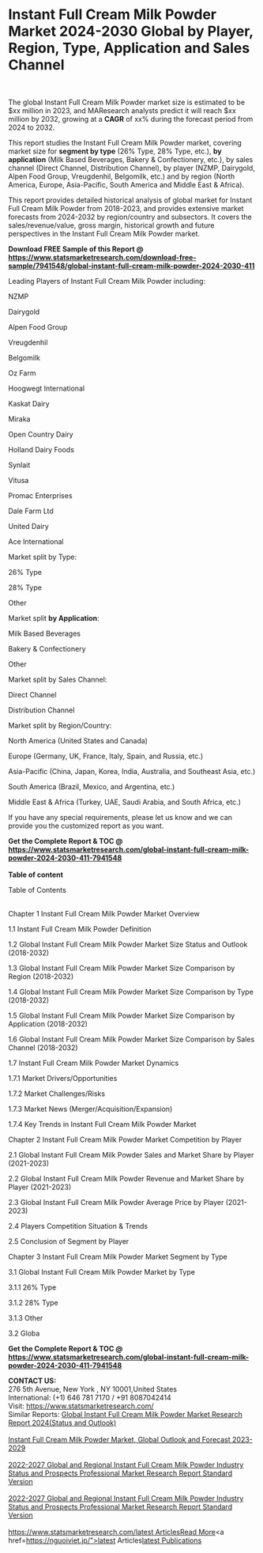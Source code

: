 <h1>Instant Full Cream Milk Powder Market 2024-2030 Global by Player, Region, Type, Application and Sales Channel</h1><br/><p>The global Instant Full Cream Milk Powder market size is estimated to be $xx million in 2023, and MAResearch analysts predict it will reach $xx million by 2032, growing at a <strong>CAGR</strong> of xx% during the forecast period from 2024 to 2032.</p><p>This report studies the Instant Full Cream Milk Powder market, covering market size for <strong>segment by type</strong> (26% Type, 28% Type, etc.), <strong>by application</strong> (Milk Based Beverages, Bakery & Confectionery, etc.), by sales channel (Direct Channel, Distribution Channel), by player (NZMP, Dairygold, Alpen Food Group, Vreugdenhil, Belgomilk, etc.) and by region (North America, Europe, Asia-Pacific, South America and Middle East & Africa).</p><p>This report provides detailed historical analysis of global market for Instant Full Cream Milk Powder from 2018-2023, and provides extensive market forecasts from 2024-2032 by region/country and subsectors. It covers the sales/revenue/value, gross margin, historical growth and future perspectives in the Instant Full Cream Milk Powder market.</p><p><strong>Download FREE Sample of this Report @ <a href="https://www.statsmarketresearch.com/download-free-sample/7941548/global-instant-full-cream-milk-powder-2024-2030-411">https://www.statsmarketresearch.com/download-free-sample/7941548/global-instant-full-cream-milk-powder-2024-2030-411</a></strong></p><p>Leading Players of Instant Full Cream Milk Powder including:</p><p>NZMP</p><p>Dairygold</p><p>Alpen Food Group</p><p>Vreugdenhil</p><p>Belgomilk</p><p>Oz Farm</p><p>Hoogwegt International</p><p>Kaskat Dairy</p><p>Miraka</p><p>Open Country Dairy</p><p>Holland Dairy Foods</p><p>Synlait</p><p>Vitusa</p><p>Promac Enterprises</p><p>Dale Farm Ltd</p><p>United Dairy</p><p>Ace International</p><p>Market split by Type:</p><p>26% Type</p><p>28% Type</p><p>Other</p><p>Market split <strong>by Application</strong>:</p><p>Milk Based Beverages</p><p>Bakery & Confectionery</p><p>Other</p><p>Market split by Sales Channel:</p><p>Direct Channel</p><p>Distribution Channel</p><p>Market split by Region/Country:</p><p>North America (United States and Canada)</p><p>Europe (Germany, UK, France, Italy, Spain, and Russia, etc.)</p><p>Asia-Pacific (China, Japan, Korea, India, Australia, and Southeast Asia, etc.)</p><p>South America (Brazil, Mexico, and Argentina, etc.)</p><p>Middle East & Africa (Turkey, UAE, Saudi Arabia, and South Africa, etc.)</p><p>If you have any special requirements, please let us know and we can provide you the customized report as you want.</p><div><b>Get the Complete Report & TOC @ <a href="https://www.statsmarketresearch.com/global-instant-full-cream-milk-powder-2024-2030-411-7941548">https://www.statsmarketresearch.com/global-instant-full-cream-milk-powder-2024-2030-411-7941548</a></b></div><br><b>Table of content</b><p>Table of Contents<br />
 
 <br />
 
 Chapter 1 Instant Full Cream Milk Powder Market Overview<br />
 
  1.1 Instant Full Cream Milk Powder Definition<br />
 
  1.2 Global Instant Full Cream Milk Powder Market Size Status and Outlook (2018-2032)<br />
 
  1.3 Global Instant Full Cream Milk Powder Market Size Comparison by Region (2018-2032)<br />
 
  1.4 Global Instant Full Cream Milk Powder Market Size Comparison by Type (2018-2032)<br />
 
  1.5 Global Instant Full Cream Milk Powder Market Size Comparison by Application (2018-2032)<br />
 
  1.6 Global Instant Full Cream Milk Powder Market Size Comparison by Sales Channel (2018-2032)<br />
 
  1.7 Instant Full Cream Milk Powder Market Dynamics<br />
 
  1.7.1 Market Drivers/Opportunities<br />
 
  1.7.2 Market Challenges/Risks<br />
 
  1.7.3 Market News (Merger/Acquisition/Expansion)<br />
 
  1.7.4 Key Trends in Instant Full Cream Milk Powder Market<br />
 
 Chapter 2 Instant Full Cream Milk Powder Market Competition by Player<br />
 
  2.1 Global Instant Full Cream Milk Powder Sales and Market Share by Player (2021-2023)<br />
 
  2.2 Global Instant Full Cream Milk Powder Revenue and Market Share by Player (2021-2023)<br />
 
  2.3 Global Instant Full Cream Milk Powder Average Price by Player (2021-2023)<br />
 
  2.4 Players Competition Situation & Trends<br />
 
  2.5 Conclusion of Segment by Player<br />
 
 Chapter 3 Instant Full Cream Milk Powder Market Segment by Type<br />
 
  3.1 Global Instant Full Cream Milk Powder Market by Type<br />
 
  3.1.1 26% Type<br />
 
  3.1.2 28% Type<br />
 
  3.1.3 Other<br />
 
  3.2 Globa<br><div><b>Get the Complete Report & TOC @ <a href="https://www.statsmarketresearch.com/global-instant-full-cream-milk-powder-2024-2030-411-7941548">https://www.statsmarketresearch.com/global-instant-full-cream-milk-powder-2024-2030-411-7941548</a></b></div></p> <b>CONTACT US:</b><br>276 5th Avenue, New York , NY 10001,United States<br>International: (+1) 646 781 7170 / +91 8087042414<br>Visit: <a href="https://www.statsmarketresearch.com/">https://www.statsmarketresearch.com/</a><br>Similar Reports: <a href="https://www.statsmarketresearch.com/global-instant-full-cream-milk-powder-2024-2030-411-7941548">Global Instant Full Cream Milk Powder Market Research Report 2024(Status and Outlook)</a><br/><br/><a href="https://www.statsmarketresearch.com/global-instant-full-cream-milk-powder-2024-2030-411-7941548">Instant Full Cream Milk Powder Market, Global Outlook and Forecast 2023-2029</a><br/><br/><a href="https://www.statsmarketresearch.com/global-instant-full-cream-milk-powder-2024-2030-411-7941548">2022-2027 Global and Regional Instant Full Cream Milk Powder Industry Status and Prospects Professional Market Research Report Standard Version</a><br/><br/><a href="https://www.statsmarketresearch.com/global-instant-full-cream-milk-powder-2024-2030-411-7941548">2022-2027 Global and Regional Instant Full Cream Milk Powder Industry Status and Prospects Professional Market Research Report Standard Version</a><br/><br/><a href="https://gyeongbokgung.com">https://www.statsmarketresearch.com/</a><a href="https://hallyeomaritime.com">latest Articles</a><a href="https://jingwansa.com">Read More</a><a href=https://nguoiviet.jp/">latest Articles</a><a href="https://www.intelmarketresearch.com/">latest Publications</a>